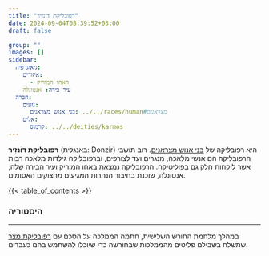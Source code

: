 ```yaml
---
title: "רפובליקת דונזיר"
date: 2024-09-04T08:39:52+03:00
draft: false

group: ""
images: []
sidebar:
  גיאוגרפיה:
    איזורים:
      - האחו המוריק
    עיר בירה: אנטונלה
  חברה:
    גזעים:
      בני אנוש מצראנים: ../../races/human#מצראנים
    אלים:
      קרמוס: ../../deities/karmos
---
```


**רפובליקת דוֹנזִיר** (באנגלית: Donzir) היא רפובליקה של [בני אנוש מצראנים](../../races/human#מצראנים). רוב תושבי הרפובליקה הם אנשי מלאכה, מנגרים ועד לצורפים, וברפובליקה גילדות מלאכה רבות אשר לוקחות חלק גם בפוליטיקה. הרפובליקה נמצאת באחו המוריק ועיר הבירה שלה, אנטונלה, שוכנת בחיבור הנהרות המגיעים מהצוקים האסומים. 

<!--more-->

{{< table_of_contents >}}

### היסטוריה

---

במהלך מלחמת החורש השלישית, חתמה הממלכה על הסכם עם [רפובליקת מצר](../../kingdoms/stroit) שתשלח בשבילם פליטים מהממלכות שבחורשה כדי שיוכלו להשתמש בהם כעבדים. 